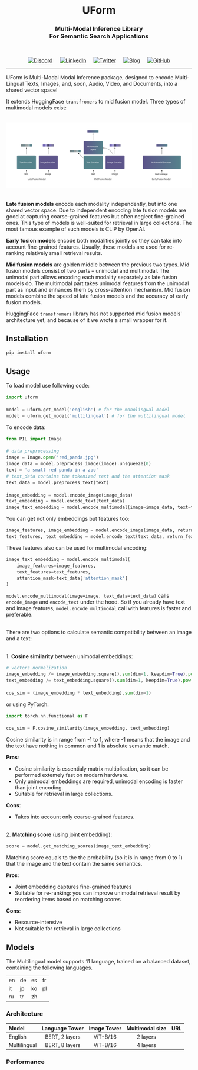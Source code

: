 <link rel="preconnect" href="https://fonts.googleapis.com"> 
<link rel="preconnect" href="https://fonts.gstatic.com" crossorigin> 
<link href="https://fonts.googleapis.com/css2?family=Poppins:wght@600&display=swap" rel="stylesheet">
<h1 align="center">UForm</h1>
<h3 align="center">
Multi-Modal Inference Library<br/>
For Semantic Search Applications<br/>
</h3>
<br/>

<p align="center">
<a href="https://discord.gg/jsMURnSFM2"><img height="25" src="https://github.com/unum-cloud/ukv/raw/main/assets/icons/discord.svg" alt="Discord"></a>
&nbsp;&nbsp;&nbsp;
<a href="https://www.linkedin.com/company/unum-cloud/"><img height="25" src="https://github.com/unum-cloud/ukv/raw/main/assets/icons/linkedin.svg" alt="LinkedIn"></a>
&nbsp;&nbsp;&nbsp;
<a href="https://twitter.com/unum_cloud"><img height="25" src="https://github.com/unum-cloud/ukv/raw/main/assets/icons/twitter.svg" alt="Twitter"></a>
&nbsp;&nbsp;&nbsp;
<a href="https://unum.cloud/post"><img height="25" src="https://github.com/unum-cloud/ukv/raw/main/assets/icons/blog.svg" alt="Blog"></a>
&nbsp;&nbsp;&nbsp;
<a href="https://github.com/unum-cloud/uform"><img height="25" src="https://github.com/unum-cloud/ukv/raw/main/assets/icons/github.svg" alt="GitHub"></a>
</p>

---

UForm is Multi-Modal Modal Inference package, designed to encode Multi-Lingual Texts, Images, and, soon, Audio, Video, and Documents, into a shared vector space!

It extends HuggingFace `transfromers` to mid fusion model. Three types of multimodal models exist:

\
<img src="assets/model_types_bg.svg">

\
__Late fusion models__ encode each modality independently, but into one shared vector space. Due to independent encoding late fusion models are good at capturing coarse-grained features but often neglect fine-grained ones. This type of models is well-suited for retrieval in large collections. The most famous example of such models is CLIP by OpenAI.

__Early fusion models__ encode both modalities jointly so they can take into account fine-grained features. Usually, these models are used for re-ranking relatively small retrieval results.

__Mid fusion models__ are golden middle between the previous two types. Mid fusion models consist of two parts – unimodal and multimodal. The unimodal part allows encoding each modality separately as late fusion models do. The multimodal part takes unimodal features from the unimodal part as input and enhances them by cross-attention mechanism.
Mid fusion models combine the speed of late fusion models and the accuracy of early fusion models.

HuggingFace `transfromers` library has not supported mid fusion models' architecture yet, and because of it we wrote a small wrapper for it.

## Installation

```bash
pip install uform
```

## Usage

To load model use following code:

```python
import uform

model = uform.get_model('english') # for the monolingual model
model = uform.get_model('multilingual') # for the multilingual model
```

To encode data:

```python
from PIL import Image

# data preprocessing
image = Image.open('red_panda.jpg')
image_data = model.preprocess_image(image).unsqueeze(0)
text = 'a small red panda in a zoo'
# text_data contains the tokenized text and the attention mask
text_data = model.preprocess_text(text)

image_embedding = model.encode_image(image_data)
text_embedding = model.encode_text(text_data)
image_text_embedding = model.encode_multimodal(image=image_data, text=text_data)
```

You can get not only embeddings but features too:

```python
image_features, image_embedding = model.encode_image(image_data, return_features=True)
text_features, text_embedding = model.encode_text(text_data, return_features=True)
```

These features also can be used for multimodal encoding:

```python
image_text_embedding = model.encode_multimodal(
    image_features=image_features,
    text_features=text_features,
    attention_mask=text_data['attention_mask']
)
```

`model.encode_multimodal(image=image, text_data=text_data)` calls `encode_image` and `encode_text` under the hood. So if you already have text and image features, `model.encode_multimodal` call with features is faster and preferable.

\
There are two options to calculate semantic compatibility between an image and a text:

\
1\. __Cosine similarity__ between unimodal embeddings:

```python
# vectors normalization
image_embedding /= image_embedding.square().sum(dim=1, keepdim=True).pow(0.5)
text_embedding /= text_embedding.square().sum(dim=1, keepdim=True).pow(0.5)

cos_sim = (image_embedding * text_embedding).sum(dim=1)
```

or using PyTorch:

```python
import torch.nn.functional as F

cos_sim = F.cosine_similarity(image_embedding, text_embedding)
```

Cosine similarity is in range from -1 to 1, where -1 means that the image and the text have nothing in common and 1 is absolute semantic match.

__Pros__:

* Cosine similarity is essentialy matrix multiplication, so it can be performed extemely fast on modern hardware.
* Only unimodal embeddings are required, unimodal encoding is faster than joint encoding.
* Suitable for retrieval in large collections.

__Cons__:

* Takes into account only coarse-grained features.

\
2. __Matching score__ (using joint embedding):

```python
score = model.get_matching_scores(image_text_embedding)
```

Matching score equals to the the probability (so it is in range from 0 to 1) that the image and the text contain the same semantics.

__Pros__:

* Joint embedding captures fine-grained features
* Suitable for re-ranking: you can improve unimodal retrieval result by reordering items based on matching scores

__Cons__:

* Resource-intensive
* Not suitable for retrieval in large collections


## Models

The Multilingual model supports 11 language, trained on a balanced dataset, containing the following languages.

|      |      |      |      |
| :--- | :--- | :--- | :--- |
| en   | de   | es   | fr   |
| it   | jp   | ko   | pl   |
| ru   | tr   | zh   |      |

### Architecture

| Model        | Language Tower | Image Tower |  Multimodal size  |  URL |
| :----------- | :------------: | :---------: | :------: | ---: |
| English  | BERT, 2 layers |  ViT-B/16   | 2 layers |      |
| Multilingual | BERT, 8 layers |  ViT-B/16   | 4 layers |      |

### Performance